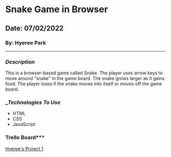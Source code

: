 # Snake Game in Browser

## Date: 07/02/2022

### By: Hyeree Park

---

### **_Description_**

This is a browser-based game called Snake. The player uses arrow keys to move around "snake" in the game board. The snake grows larger as it gains food. The player loses if the snake moves into itself or moves off the game board.

### **\__Technologies To Use_**

- HTML
- CSS
- JavaScript

### Trello Board\*\*\*

[Hyeree's Project 1](https://trello.com/b/k0RiE7y4/hyerees-project-1)

